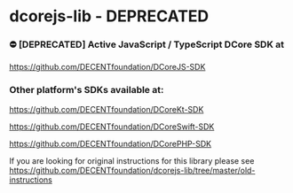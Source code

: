 # dcorejs-lib - DEPRECATED

### :no_entry: [DEPRECATED] Active JavaScript / TypeScript DCore SDK at
https://github.com/DECENTfoundation/DCoreJS-SDK

### Other platform's SDKs available at:

https://github.com/DECENTfoundation/DCoreKt-SDK

https://github.com/DECENTfoundation/DCoreSwift-SDK

https://github.com/DECENTfoundation/DCorePHP-SDK


If you are looking for original instructions for this library please see https://github.com/DECENTfoundation/dcorejs-lib/tree/master/old-instructions
